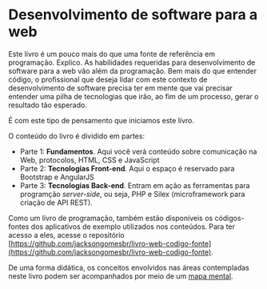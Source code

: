 # Desenvolvimento de software para a web

Este livro é um pouco mais do que uma fonte de referência em programação. Explico. As habilidades requeridas para desenvolvimento de software para a web vão além da programação. Bem mais do que entender código, o profissional que deseja lidar com este contexto de desenvolvimento de software precisa ter em mente que vai precisar entender uma pilha de tecnologias que irão, ao fim de um processo, gerar o resultado tão esperado.

É com este tipo de pensamento que iniciamos este livro.

O conteúdo do livro é dividido em partes:

* Parte 1: **Fundamentos**. Aqui você verá conteúdo sobre comunicação na Web, protocolos, HTML, CSS e JavaScript
* Parte 2: **Tecnologias Front-end**. Aqui o espaço é reservado para Bootstrap e AngularJS
* Parte 3: **Tecnologias Back-end**. Entram em ação as ferramentas para programção _server-side_, ou seja, PHP e Silex \(microframework para criação de API REST\).

Como um livro de programação, também estão disponíveis os códigos-fontes dos aplicativos de exemplo utilizados nos conteúdos. Para ter acesso a eles, acesse o repositório [https://github.com/jacksongomesbr/livro-web-codigo-fonte](https://github.com/jacksongomesbr/livro-web-codigo-fonte).

De uma forma didática, os conceitos envolvidos nas áreas contempladas neste livro podem ser acompanhados por meio de um [mapa mental](https://coggle.it/diagram/WI-H2T3NPQd40faP).

